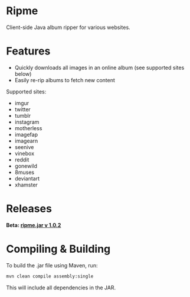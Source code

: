 Ripme
=====

Client-side Java album ripper for various websites.


Features
========

* Quickly downloads all images in an online album (see supported sites below)
* Easily re-rip albums to fetch new content

Supported sites:
* imgur
* twitter
* tumblr
* instagram
* motherless
* imagefap
* imagearn
* seenive
* vinebox
* reddit
* gonewild
* 8muses
* deviantart
* xhamster

Releases
========

**Beta: [ripme.jar v 1.0.2](http://rarchives.com/ripme.jar)**



Compiling & Building
====================

To build the .jar file using Maven, run:

```bash
mvn clean compile assembly:single
```

This will include all dependencies in the JAR.

